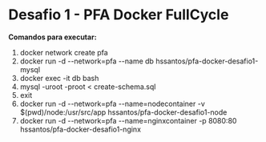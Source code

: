 # Desafio 1 - PFA Docker FullCycle</h2>

<b>Comandos para executar:</b>

<ol>
  <li>docker network create pfa</li>
  <li>docker run -d --network=pfa --name db hssantos/pfa-docker-desafio1-mysql</li>
  <li>docker exec -it db bash</li>
  <li>mysql -uroot -proot < create-schema.sql</li>
  <li>exit</li>

  <li>docker run -d --network=pfa --name=nodecontainer -v $(pwd)/node:/usr/src/app hssantos/pfa-docker-desafio1-node</li>

  <li>docker run -d --network=pfa --name=nginxcontainer -p 8080:80 hssantos/pfa-docker-desafio1-nginx</li>
</ol>
